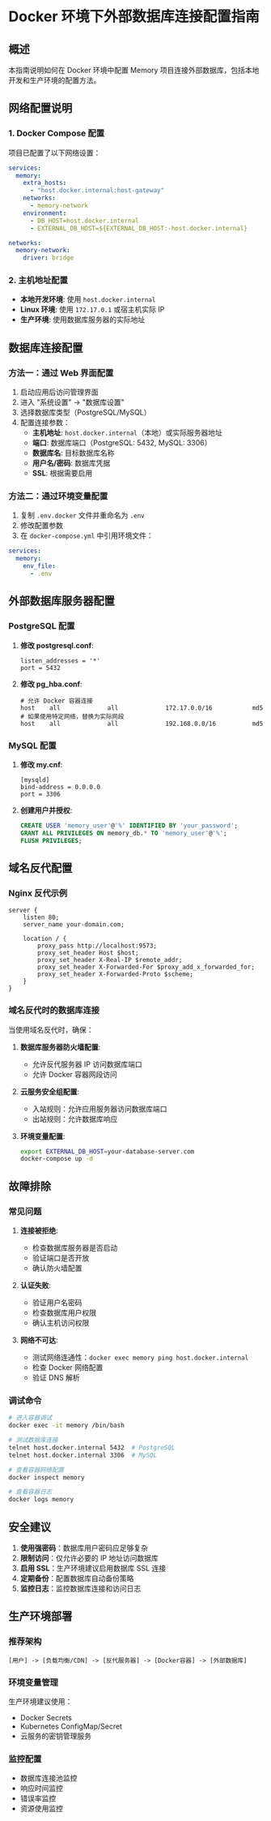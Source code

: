 # Docker 环境下外部数据库连接配置指南

## 概述

本指南说明如何在 Docker 环境中配置 Memory 项目连接外部数据库，包括本地开发和生产环境的配置方法。

## 网络配置说明

### 1. Docker Compose 配置

项目已配置了以下网络设置：

```yaml
services:
  memory:
    extra_hosts:
      - "host.docker.internal:host-gateway"
    networks:
      - memory-network
    environment:
      - DB_HOST=host.docker.internal
      - EXTERNAL_DB_HOST=${EXTERNAL_DB_HOST:-host.docker.internal}

networks:
  memory-network:
    driver: bridge
```

### 2. 主机地址配置

- **本地开发环境**: 使用 `host.docker.internal`
- **Linux 环境**: 使用 `172.17.0.1` 或宿主机实际 IP
- **生产环境**: 使用数据库服务器的实际地址

## 数据库连接配置

### 方法一：通过 Web 界面配置

1. 启动应用后访问管理界面
2. 进入 "系统设置" -> "数据库设置"
3. 选择数据库类型（PostgreSQL/MySQL）
4. 配置连接参数：
   - **主机地址**: `host.docker.internal`（本地）或实际服务器地址
   - **端口**: 数据库端口（PostgreSQL: 5432, MySQL: 3306）
   - **数据库名**: 目标数据库名称
   - **用户名/密码**: 数据库凭据
   - **SSL**: 根据需要启用

### 方法二：通过环境变量配置

1. 复制 `.env.docker` 文件并重命名为 `.env`
2. 修改配置参数
3. 在 `docker-compose.yml` 中引用环境文件：

```yaml
services:
  memory:
    env_file:
      - .env
```

## 外部数据库服务器配置

### PostgreSQL 配置

1. **修改 postgresql.conf**:
   ```
   listen_addresses = '*'
   port = 5432
   ```

2. **修改 pg_hba.conf**:
   ```
   # 允许 Docker 容器连接
   host    all             all             172.17.0.0/16           md5
   # 如果使用特定网络，替换为实际网段
   host    all             all             192.168.0.0/16          md5
   ```

### MySQL 配置

1. **修改 my.cnf**:
   ```
   [mysqld]
   bind-address = 0.0.0.0
   port = 3306
   ```

2. **创建用户并授权**:
   ```sql
   CREATE USER 'memory_user'@'%' IDENTIFIED BY 'your_password';
   GRANT ALL PRIVILEGES ON memory_db.* TO 'memory_user'@'%';
   FLUSH PRIVILEGES;
   ```

## 域名反代配置

### Nginx 反代示例

```nginx
server {
    listen 80;
    server_name your-domain.com;
    
    location / {
        proxy_pass http://localhost:9573;
        proxy_set_header Host $host;
        proxy_set_header X-Real-IP $remote_addr;
        proxy_set_header X-Forwarded-For $proxy_add_x_forwarded_for;
        proxy_set_header X-Forwarded-Proto $scheme;
    }
}
```

### 域名反代时的数据库连接

当使用域名反代时，确保：

1. **数据库服务器防火墙配置**:
   - 允许反代服务器 IP 访问数据库端口
   - 允许 Docker 容器网段访问

2. **云服务安全组配置**:
   - 入站规则：允许应用服务器访问数据库端口
   - 出站规则：允许数据库响应

3. **环境变量配置**:
   ```bash
   export EXTERNAL_DB_HOST=your-database-server.com
   docker-compose up -d
   ```

## 故障排除

### 常见问题

1. **连接被拒绝**:
   - 检查数据库服务器是否启动
   - 验证端口是否开放
   - 确认防火墙配置

2. **认证失败**:
   - 验证用户名密码
   - 检查数据库用户权限
   - 确认主机访问权限

3. **网络不可达**:
   - 测试网络连通性：`docker exec memory ping host.docker.internal`
   - 检查 Docker 网络配置
   - 验证 DNS 解析

### 调试命令

```bash
# 进入容器调试
docker exec -it memory /bin/bash

# 测试数据库连接
telnet host.docker.internal 5432  # PostgreSQL
telnet host.docker.internal 3306  # MySQL

# 查看容器网络配置
docker inspect memory

# 查看容器日志
docker logs memory
```

## 安全建议

1. **使用强密码**：数据库用户密码应足够复杂
2. **限制访问**：仅允许必要的 IP 地址访问数据库
3. **启用 SSL**：生产环境建议启用数据库 SSL 连接
4. **定期备份**：配置数据库自动备份策略
5. **监控日志**：监控数据库连接和访问日志

## 生产环境部署

### 推荐架构

```
[用户] -> [负载均衡/CDN] -> [反代服务器] -> [Docker容器] -> [外部数据库]
```

### 环境变量管理

生产环境建议使用：
- Docker Secrets
- Kubernetes ConfigMap/Secret
- 云服务的密钥管理服务

### 监控配置

- 数据库连接池监控
- 响应时间监控
- 错误率监控
- 资源使用监控